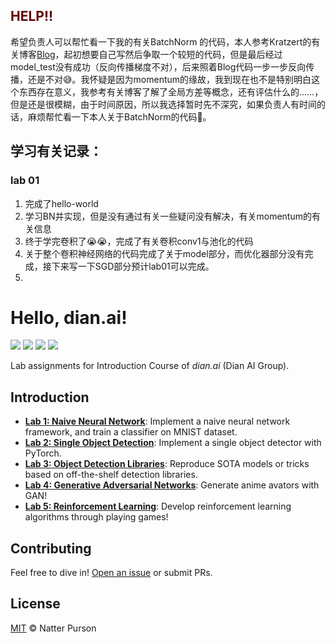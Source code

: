 ## <font color="#660000">HELP!!</font> 

希望负责人可以帮忙看一下我的有关BatchNorm 的代码，本人参考Kratzert的有关博客[Blog](https://kratzert.github.io/2016/02/12/understanding-the-gradient-flow-through-the-batch-normalization-layer.html)，起初想要自己写然后争取一个较短的代码，但是最后经过model_test没有成功（反向传播梯度不对），后来照着Blog代码一步一步反向传播，还是不对😅。我怀疑是因为momentum的缘故，我到现在也不是特别明白这个东西存在意义，我参考有关博客了解了全局方差等概念，还有评估什么的……，但是还是很模糊，由于时间原因，所以我选择暂时先不深究，如果负责人有时间的话，麻烦帮忙看一下本人关于BatchNorm的代码🥳。



## 学习有关记录：

### lab 01

1. 完成了hello-world 
2. 学习BN并实现，但是没有通过有关一些疑问没有解决，有关momentum的有关信息
3. 终于学完卷积了😭😭，完成了有关卷积conv1与池化的代码
4. 关于整个卷积神经网络的代码完成了关于model部分，而优化器部分没有完成，接下来写一下SGD部分预计lab01可以完成。
5. 



# Hello, dian.ai!

![](https://img.shields.io/badge/organization-dian.ai-orange)
![](https://img.shields.io/badge/version-1.2.0-blue)
![](https://img.shields.io/badge/license-MIT-blue)
![](https://img.shields.io/badge/test-100%-green)

Lab assignments for Introduction Course of _dian.ai_ (Dian AI Group).

## Introduction

- **[Lab 1: Naive Neural Network](lab1/README.md)**: Implement a naive neural network framework, and train a classifier on MNIST dataset.
- **[Lab 2: Single Object Detection](lab2/README.md)**: Implement a single object detector with PyTorch.
- **[Lab 3: Object Detection Libraries](lab3/README.md)**: Reproduce SOTA models or tricks based on off-the-shelf detection libraries.
- **[Lab 4: Generative Adversarial Networks](lab4/README.md)**: Generate anime avators with GAN!
- **[Lab 5: Reinforcement Learning](lab5/README.md)**: Develop reinforcement learning algorithms through playing games!


## Contributing

Feel free to dive in! [Open an issue](https://github.com/npurson/hello-dian.ai/issues/new) or submit PRs.

## License

[MIT](LICENSE) © Natter Purson
